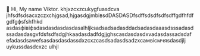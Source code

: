  👋 Hi, My name Viktor.
khjxzcxzcukygfuasdcva
jhfsdfsdsacxzczxchjgsad,hjgasdgjmbівsdDASDASDfsdffsdsdfsdfsdffgdfhfdfgdfgфsfshfhkd
asdasфівіфsdasdasdasdasdasalhljksadsadsadasddadsadasdaaasdsssadasdssadasdasgvfdsfsdfsdgjhkaadasdadfdgjjghscasdasdasdxvadasdassadsdafefadasdsawefsasdasdasdassdxzcxzcasdsadasdsadzxcaмвісмчяsdasdjlj
uykussdasdcxzc
ulhjl
